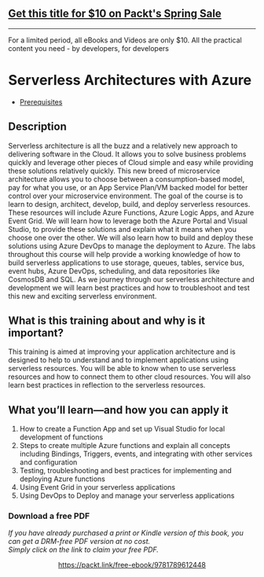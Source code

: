 


## [Get this title for $10 on Packt's Spring Sale](https://www.packt.com/C12319?utm_source=github&utm_medium=packt-github-repo&utm_campaign=spring_10_dollar_2022)
-----
For a limited period, all eBooks and Videos are only $10. All the practical content you need \- by developers, for developers

# Serverless Architectures with Azure
- [Prerequisites](Session%20Prerequisites/Readme.md)

## Description
Serverless architecture is all the buzz and a relatively new approach to delivering software in the Cloud.  It allows you to solve business problems quickly and leverage other pieces of Cloud simple and easy while providing these solutions relatively quickly.  This new breed of microservice architecture allows you to choose between a consumption-based model, pay for what you use, or an App Service Plan/VM backed model for better control over your microservice environment. The goal of the course is to learn to design, architect, develop, build, and deploy serverless resources.  These resources will include Azure Functions, Azure Logic Apps, and Azure Event Grid.  We will learn how to leverage both the Azure Portal and Visual Studio, to provide these solutions and explain what it means when you choose one over the other.  We will also learn how to build and deploy these solutions using Azure DevOps to manage the deployment to Azure. The labs throughout this course will help provide a working knowledge of how to build serverless applications to use storage, queues, tables, service bus, event hubs, Azure DevOps, scheduling, and data repositories like CosmosDB and SQL.  As we journey through our serverless architecture and development we will learn best practices and how to troubleshoot and test this new and exciting serverless environment.

## What is this training about and why is it important?
This training is aimed at improving your application architecture and is designed to help to understand and to implement applications using serverless resources.  You will be able to know when to use serverless resources and how to connect them to other cloud resources.  You will also learn best practices in reflection to the serverless resources.

## What you’ll learn—and how you can apply it

1.	How to create a Function App and set up Visual Studio for local development of functions
2.	Steps to create multiple Azure functions and explain all concepts including Bindings, Triggers, events, and integrating with other services and configuration 
3.	Testing, troubleshooting and best practices for implementing and deploying Azure functions 
4.	Using Event Grid in your serverless applications
5.	Using DevOps to Deploy and manage your serverless applications
### Download a free PDF

 <i>If you have already purchased a print or Kindle version of this book, you can get a DRM-free PDF version at no cost.<br>Simply click on the link to claim your free PDF.</i>
<p align="center"> <a href="https://packt.link/free-ebook/9781789612448">https://packt.link/free-ebook/9781789612448 </a> </p>